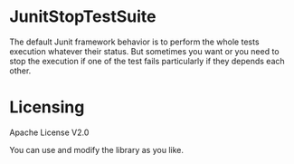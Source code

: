 # JunitStopTestSuite
The default Junit framework behavior is to perform the whole tests execution whatever their status. But sometimes you want or you need to stop the execution if one of the test fails particularly if they depends each other.

# Licensing
Apache License V2.0

You can use and modify the library as you like.
